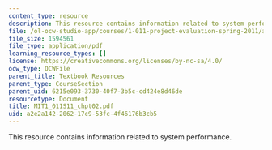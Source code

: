 ```yaml
---
content_type: resource
description: This resource contains information related to system performance.
file: /ol-ocw-studio-app/courses/1-011-project-evaluation-spring-2011/a2e2a142206217c953fc4f46176b3cb5_MIT1_011S11_chpt02.pdf
file_size: 1594561
file_type: application/pdf
learning_resource_types: []
license: https://creativecommons.org/licenses/by-nc-sa/4.0/
ocw_type: OCWFile
parent_title: Textbook Resources
parent_type: CourseSection
parent_uid: 6215e093-3730-40f7-3b5c-cd424e8d46de
resourcetype: Document
title: MIT1_011S11_chpt02.pdf
uid: a2e2a142-2062-17c9-53fc-4f46176b3cb5
---
```

This resource contains information related to system performance.